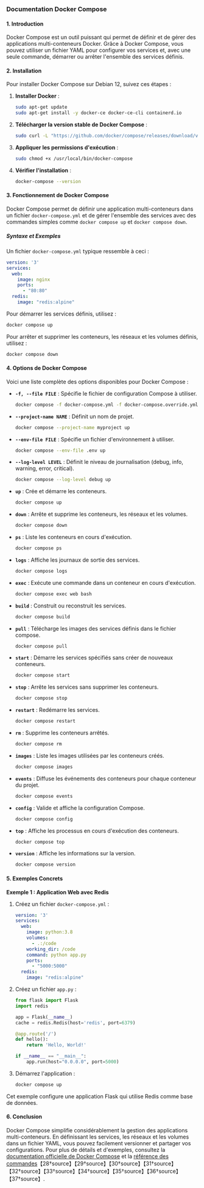 ### Documentation Docker Compose

#### 1. Introduction

Docker Compose est un outil puissant qui permet de définir et de gérer des applications multi-conteneurs Docker. Grâce à Docker Compose, vous pouvez utiliser un fichier YAML pour configurer vos services et, avec une seule commande, démarrer ou arrêter l'ensemble des services définis.

#### 2. Installation

Pour installer Docker Compose sur Debian 12, suivez ces étapes :

1. **Installer Docker** :
   ```bash
   sudo apt-get update
   sudo apt-get install -y docker-ce docker-ce-cli containerd.io
   ```
2. **Télécharger la version stable de Docker Compose** :
   ```bash
   sudo curl -L "https://github.com/docker/compose/releases/download/v2.10.2/docker-compose-$(uname -s)-$(uname -m)" -o /usr/local/bin/docker-compose
   ```
3. **Appliquer les permissions d'exécution** :
   ```bash
   sudo chmod +x /usr/local/bin/docker-compose
   ```
4. **Vérifier l'installation** :
   ```bash
   docker-compose --version
   ```

#### 3. Fonctionnement de Docker Compose

Docker Compose permet de définir une application multi-conteneurs dans un fichier `docker-compose.yml` et de gérer l'ensemble des services avec des commandes simples comme `docker compose up` et `docker compose down`.

##### Syntaxe et Exemples

Un fichier `docker-compose.yml` typique ressemble à ceci :
```yaml
version: '3'
services:
  web:
    image: nginx
    ports:
      - "80:80"
  redis:
    image: "redis:alpine"
```

Pour démarrer les services définis, utilisez :
```bash
docker compose up
```

Pour arrêter et supprimer les conteneurs, les réseaux et les volumes définis, utilisez :
```bash
docker compose down
```

#### 4. Options de Docker Compose

Voici une liste complète des options disponibles pour Docker Compose :

- **`-f, --file FILE`** : Spécifie le fichier de configuration Compose à utiliser.
  ```bash
  docker compose -f docker-compose.yml -f docker-compose.override.yml up
  ```

- **`--project-name NAME`** : Définit un nom de projet.
  ```bash
  docker compose --project-name myproject up
  ```

- **`--env-file FILE`** : Spécifie un fichier d'environnement à utiliser.
  ```bash
  docker compose --env-file .env up
  ```

- **`--log-level LEVEL`** : Définit le niveau de journalisation (debug, info, warning, error, critical).
  ```bash
  docker compose --log-level debug up
  ```

- **`up`** : Crée et démarre les conteneurs.
  ```bash
  docker compose up
  ```

- **`down`** : Arrête et supprime les conteneurs, les réseaux et les volumes.
  ```bash
  docker compose down
  ```

- **`ps`** : Liste les conteneurs en cours d'exécution.
  ```bash
  docker compose ps
  ```

- **`logs`** : Affiche les journaux de sortie des services.
  ```bash
  docker compose logs
  ```

- **`exec`** : Exécute une commande dans un conteneur en cours d'exécution.
  ```bash
  docker compose exec web bash
  ```

- **`build`** : Construit ou reconstruit les services.
  ```bash
  docker compose build
  ```

- **`pull`** : Télécharge les images des services définis dans le fichier compose.
  ```bash
  docker compose pull
  ```

- **`start`** : Démarre les services spécifiés sans créer de nouveaux conteneurs.
  ```bash
  docker compose start
  ```

- **`stop`** : Arrête les services sans supprimer les conteneurs.
  ```bash
  docker compose stop
  ```

- **`restart`** : Redémarre les services.
  ```bash
  docker compose restart
  ```

- **`rm`** : Supprime les conteneurs arrêtés.
  ```bash
  docker compose rm
  ```

- **`images`** : Liste les images utilisées par les conteneurs créés.
  ```bash
  docker compose images
  ```

- **`events`** : Diffuse les événements des conteneurs pour chaque conteneur du projet.
  ```bash
  docker compose events
  ```

- **`config`** : Valide et affiche la configuration Compose.
  ```bash
  docker compose config
  ```

- **`top`** : Affiche les processus en cours d'exécution des conteneurs.
  ```bash
  docker compose top
  ```

- **`version`** : Affiche les informations sur la version.
  ```bash
  docker compose version
  ```

#### 5. Exemples Concrets

**Exemple 1 : Application Web avec Redis**

1. Créez un fichier `docker-compose.yml` :
   ```yaml
   version: '3'
   services:
     web:
       image: python:3.8
       volumes:
         - .:/code
       working_dir: /code
       command: python app.py
       ports:
         - "5000:5000"
     redis:
       image: "redis:alpine"
   ```

2. Créez un fichier `app.py` :
   ```python
   from flask import Flask
   import redis

   app = Flask(__name__)
   cache = redis.Redis(host='redis', port=6379)

   @app.route('/')
   def hello():
       return 'Hello, World!'

   if __name__ == "__main__":
       app.run(host="0.0.0.0", port=5000)
   ```

3. Démarrez l'application :
   ```bash
   docker compose up
   ```

Cet exemple configure une application Flask qui utilise Redis comme base de données.

#### 6. Conclusion

Docker Compose simplifie considérablement la gestion des applications multi-conteneurs. En définissant les services, les réseaux et les volumes dans un fichier YAML, vous pouvez facilement versionner et partager vos configurations. Pour plus de détails et d'exemples, consultez la [documentation officielle de Docker Compose](https://docs.docker.com/compose/overview) et la [référence des commandes](https://docs.docker.com/compose/reference/)【28†source】【29†source】【30†source】【31†source】【32†source】【33†source】【34†source】【35†source】【36†source】【37†source】.